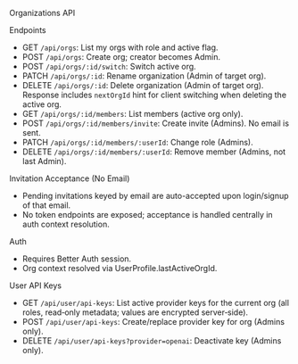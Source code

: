 Organizations API

Endpoints

- GET `/api/orgs`: List my orgs with role and active flag.
- POST `/api/orgs`: Create org; creator becomes Admin.
- POST `/api/orgs/:id/switch`: Switch active org.
- PATCH `/api/orgs/:id`: Rename organization (Admin of target org).
- DELETE `/api/orgs/:id`: Delete organization (Admin of target org). Response includes `nextOrgId` hint for client switching when deleting the active org.
- GET `/api/orgs/:id/members`: List members (active org only).
- POST `/api/orgs/:id/members/invite`: Create invite (Admins). No email is sent.
- PATCH `/api/orgs/:id/members/:userId`: Change role (Admins).
- DELETE `/api/orgs/:id/members/:userId`: Remove member (Admins, not last Admin).

Invitation Acceptance (No Email)

- Pending invitations keyed by email are auto-accepted upon login/signup of that email.
- No token endpoints are exposed; acceptance is handled centrally in auth context resolution.

Auth

- Requires Better Auth session.
- Org context resolved via UserProfile.lastActiveOrgId.

User API Keys

- GET `/api/user/api-keys`: List active provider keys for the current org (all roles, read‑only metadata; values are encrypted server‑side).
- POST `/api/user/api-keys`: Create/replace provider key for org (Admins only).
- DELETE `/api/user/api-keys?provider=openai`: Deactivate key (Admins only).
